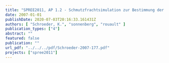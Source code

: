 ```yaml
---
title: "SPREE2011, AP 1.2 - Schmutzfrachtsimulation zur Bestimmung der hydraulischen und qualitativen Belastung des Regenbeckens"
date: 2007-01-01
publishDate: 2020-07-03T20:16:33.161431Z
authors: [ "Schroeder, K.", "sonnenberg", "rouault" ]
publication_types: ["4"]
abstract: ""
featured: false
publication: ""
url_pdf: "../../../pdf/Schroeder-2007-177.pdf"
projects: ["spree2011"]
---
```


